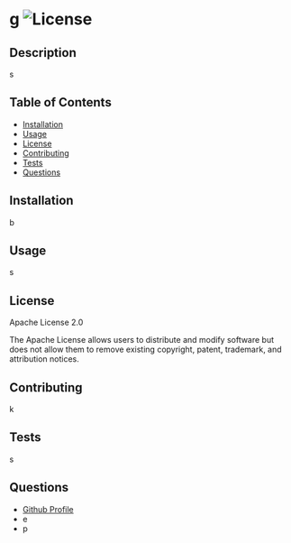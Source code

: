 # g ![License](https://img.shields.io/badge/License-Apache%202.0-blue.svg)

## Description

s

## Table of Contents

- [Installation](#installation)
- [Usage](#usage)
- [License](#license)
- [Contributing](#contributing)
- [Tests](#tests)
- [Questions](#questions)

## Installation

b

## Usage

s

## License

Apache License 2.0

The Apache License allows users to distribute and modify software but does not allow them to remove existing copyright, patent, trademark, and attribution notices.

## Contributing

k

## Tests

s

## Questions

- [Github Profile](https:github.com/m)
- e
- p

